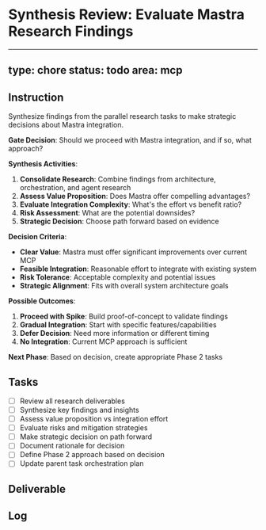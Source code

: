 # Synthesis Review: Evaluate Mastra Research Findings

---
type: chore
status: todo
area: mcp
---


## Instruction
Synthesize findings from the parallel research tasks to make strategic decisions about Mastra integration.

**Gate Decision**: Should we proceed with Mastra integration, and if so, what approach?

**Synthesis Activities**:
1. **Consolidate Research**: Combine findings from architecture, orchestration, and agent research
2. **Assess Value Proposition**: Does Mastra offer compelling advantages?
3. **Evaluate Integration Complexity**: What's the effort vs benefit ratio?
4. **Risk Assessment**: What are the potential downsides?
5. **Strategic Decision**: Choose path forward based on evidence

**Decision Criteria**:
- **Clear Value**: Mastra must offer significant improvements over current MCP
- **Feasible Integration**: Reasonable effort to integrate with existing system
- **Risk Tolerance**: Acceptable complexity and potential issues
- **Strategic Alignment**: Fits with overall system architecture goals

**Possible Outcomes**:
1. **Proceed with Spike**: Build proof-of-concept to validate findings
2. **Gradual Integration**: Start with specific features/capabilities
3. **Defer Decision**: Need more information or different timing
4. **No Integration**: Current MCP approach is sufficient

**Next Phase**: Based on decision, create appropriate Phase 2 tasks

## Tasks
- [ ] Review all research deliverables
- [ ] Synthesize key findings and insights
- [ ] Assess value proposition vs integration effort
- [ ] Evaluate risks and mitigation strategies
- [ ] Make strategic decision on path forward
- [ ] Document rationale for decision
- [ ] Define Phase 2 approach based on decision
- [ ] Update parent task orchestration plan

## Deliverable

## Log
